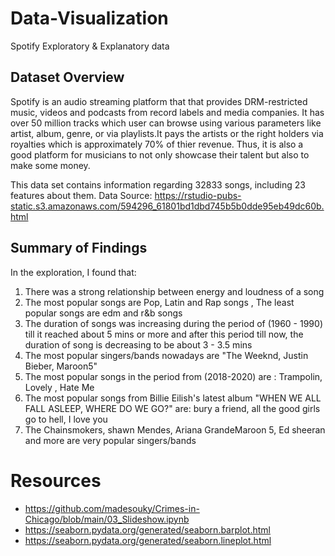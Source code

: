 # Data-Visualization
Spotify Exploratory &amp; Explanatory data
## Dataset Overview
Spotify is an audio streaming platform that that provides DRM-restricted music, videos and podcasts from record labels and media companies. It has over 50 million tracks which user can browse using various parameters like artist, album, genre, or via playlists.It pays the artists or the right holders via royalties which is approximately 70% of thier revenue. Thus, it is also a good platform for musicians to not only showcase their talent but also to make some money.

This data set contains  information regarding 32833 songs, including
23 features about them.
Data Source: <a href='https://rstudio-pubs-static.s3.amazonaws.com/594296_61801bd1dbd745b5b0dde95eb49dc60b.html'>https://rstudio-pubs-static.s3.amazonaws.com/594296_61801bd1dbd745b5b0dde95eb49dc60b.html</a>


## Summary of Findings

In the exploration, I found that:
1. There was a strong relationship between energy and loudness of a song
2. The most popular songs are Pop, Latin and Rap songs , The least popular songs are edm and r&b songs
3. The duration of songs was increasing during the period of (1960 - 1990) till it reached about 5 mins or more and after this period till now, the duration of song is decreasing to be about 3 - 3.5 mins
4. The most popular singers/bands nowadays are "The Weeknd, Justin Bieber, Maroon5"
5. The most popular songs in the period from (2018-2020) are : Trampolin, Lovely , Hate Me
6. The most popular songs from Billie Eilish's latest album "WHEN WE ALL FALL ASLEEP, WHERE DO WE GO?" are: bury a friend, all the good girls go to hell, I love you
7. The Chainsmokers, shawn Mendes, Ariana GrandeMaroon 5, Ed sheeran and more are very popular singers/bands


# Resources
<ul><li>
<a href='https://github.com/madesouky/Crimes-in-Chicago/blob/main/03_Slideshow.ipynb'>https://github.com/madesouky/Crimes-in-Chicago/blob/main/03_Slideshow.ipynb</a></li>
<li><a href='https://seaborn.pydata.org/generated/seaborn.barplot.html'> https://seaborn.pydata.org/generated/seaborn.barplot.html</a></li>
<li><a href='https://seaborn.pydata.org/generated/seaborn.lineplot.html'>https://seaborn.pydata.org/generated/seaborn.lineplot.html</a></li>

